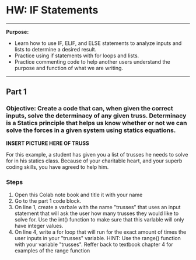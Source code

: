 # HW: IF Statements
---
**Purpose:** 
- Learn how to use IF, ELIF, and ELSE statements to analyze inputs and lists to determine a desired result.
- Practice using if statements with for loops and lists.
- Practice commenting code to help another users understand the purpose and function of what we are writing.

---
## Part 1
### Objective: Create a code that can, when given the correct inputs, solve the determinacy of any given truss. Determinacy is a Statics principle that helps us know whether or not we can solve the forces in a given system using statics equations.

**INSERT PICTURE HERE OF TRUSS**

For this example, a student has given you a list of trusses he needs to solve for in his statics class. Because of your charitable heart, and your superb coding skills, you have agreed to help him.

### Steps
1. Open this Colab note book and title it with your name
2. Go to the part 1 code block.
3. On line 1, create a varbale with the name "trusses" that uses an input statement that will ask the user how many trusses they would like to solve for. Use the int() function to make sure that this varlable will only have integer values.
4. On line 4, write a for loop that will run for the exact amount of times the user inputs in your "trusses" variable. HINT: Use the range() function with your variable "trusses". Reffer back to textbook chapter 4 for examples of the range function
